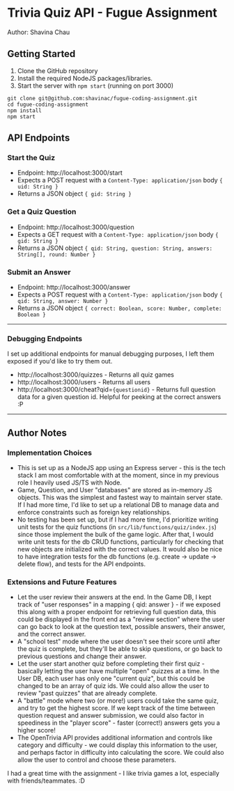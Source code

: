 # Trivia Quiz API - Fugue Assignment

Author: Shavina Chau

## Getting Started

1. Clone the GitHub repository
2. Install the required NodeJS packages/libraries.
3. Start the server with `npm start` (running on port 3000)

```
git clone git@github.com:shavinac/fugue-coding-assignment.git
cd fugue-coding-assignment
npm install
npm start
```

## API Endpoints

### Start the Quiz

- Endpoint: http://localhost:3000/start
- Expects a POST request with a `Content-Type: application/json` body `{ uid: String }`
- Returns a JSON object `{ gid: String }`

### Get a Quiz Question

- Endpoint: http://localhost:3000/question
- Expects a GET request with a `Content-Type: application/json` body `{ gid: String }`
- Returns a JSON object `{ qid: String, question: String, answers: String[], round: Number }`

### Submit an Answer

- Endpoint: http://localhost:3000/answer
- Expects a POST request with a `Content-Type: application/json` body `{ qid: String, answer: Number }`
- Returns a JSON object `{ correct: Boolean, score: Number, complete: Boolean }`

---

### Debugging Endpoints

I set up additional endpoints for manual debugging purposes, I left them exposed if you'd like to try them out.

- http://localhost:3000/quizzes - Returns all quiz games
- http://localhost:3000/users - Returns all users
- http://localhost:3000/cheat?qid=`{questionid}` - Returns full question data for a given question id. Helpful for peeking at the correct answers :P

---

## Author Notes

### Implementation Choices

- This is set up as a NodeJS app using an Express server - this is the tech stack I am most comfortable with at the moment, since in my previous role I heavily used JS/TS with Node.
- Game, Question, and User "databases" are stored as in-memory JS objects. This was the simplest and fastest way to maintain server state. If I had more time, I'd like to set up a relational DB to manage data and enforce constraints such as foreign key relationships.
- No testing has been set up, but if I had more time, I'd prioritize writing unit tests for the quiz functions (in `src/lib/functions/quiz/index.js`) since those implement the bulk of the game logic. After that, I would write unit tests for the db CRUD functions, particularly for checking that new objects are initialized with the correct values. It would also be nice to have integration tests for the db functions (e.g. create -> update -> delete flow), and tests for the API endpoints.

### Extensions and Future Features

- Let the user review their answers at the end. In the Game DB, I kept track of "user responses" in a mapping { qid: answer } - if we exposed this along with a proper endpoint for retrieving full question data, this could be displayed in the front end as a "review section" where the user can go back to look at the question text, possible answers, their answer, and the correct answer.
- A "school test" mode where the user doesn't see their score until after the quiz is complete, but they'll be able to skip questions, or go back to previous questions and change their answer.
- Let the user start another quiz before completing their first quiz - basically letting the user have multiple "open" quizzes at a time. In the User DB, each user has only one "current quiz", but this could be changed to be an array of quiz ids. We could also allow the user to review "past quizzes" that are already complete.
- A "battle" mode where two (or more!) users could take the same quiz, and try to get the highest score. If we kept track of the time between question request and answer submission, we could also factor in speediness in the "player score" - faster (correct!) answers gets you a higher score!
- The OpenTrivia API provides additional information and controls like category and difficulty - we could display this information to the user, and perhaps factor in difficulty into calculating the score. We could also allow the user to control and choose these parameters.

I had a great time with the assignment - I like trivia games a lot, especially with friends/teammates. :D
